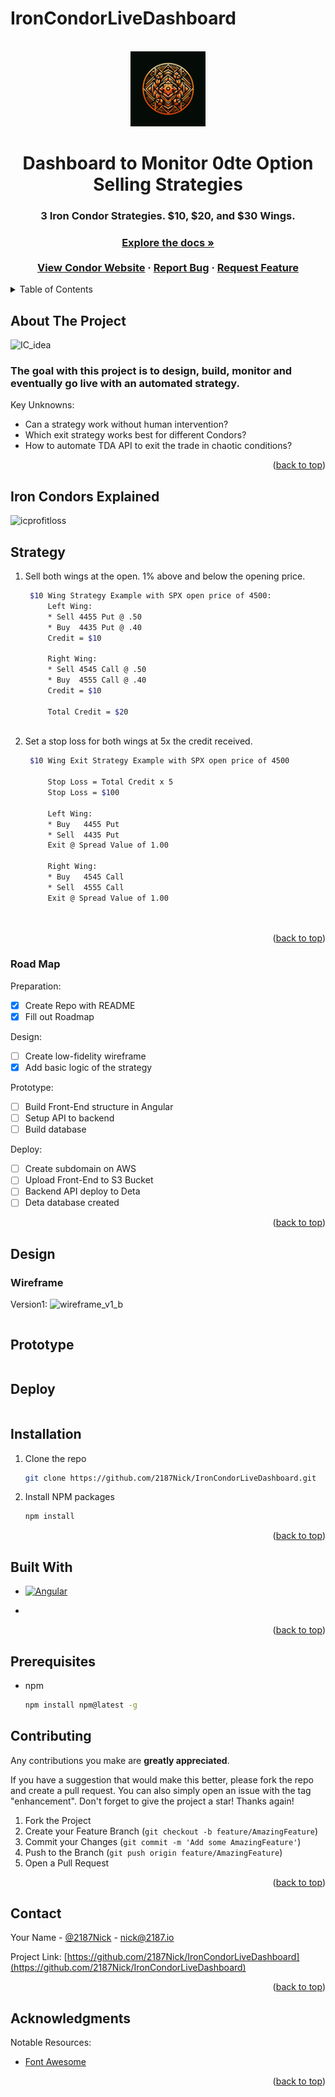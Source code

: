 # IronCondorLiveDashboard

<a name="readme-top"></a>

<!-- PROJECT LOGO -->
<br />
<div align="center">
  <a href="https://github.com/2187Nick/IronCondorLiveDashboard">
    <img src="images/2187logo.png" alt="Logo" width="120" height="120">
  </a>

  <h1 align="center">Dashboard to Monitor 0dte Option Selling Strategies</h1>

  <p align="center">
    <h3>3 Iron Condor Strategies. $10, $20, and $30 Wings.<h3>
    <a href="https://github.com/2187Nick/IronCondorLiveDashboard"><strong>Explore the docs »</strong></a>
    <br />
    <br />
    <a href="https://condor.2187.io">View Condor Website</a>
    ·
    <a href="https://github.com/2187Nick/IronCondorLiveDashboard">Report Bug</a>
    ·
    <a href="https://github.com/2187Nick/IronCondorLiveDashboard">Request Feature</a>
  </p>
</div>

<!-- TABLE OF CONTENTS -->
<details>
  <summary>Table of Contents</summary>
  <ol>
    <li>
      <a href="#about-the-project">About The Project</a>
       <ul>
        <li><a href="#iron-condors-explained">Iron Condors Explained</a></li>
      </ul>
       <ul>
        <li><a href="#strategy">Strategy</a></li>
      </ul>
    </li>
    <li>
      <a href="#road-map">Roadmap</a>
      <ul>
        <li><a href="#design">Design</a></li>
        <li><a href="#prototype">Prototype</a></li>
        <li><a href="#deploy">Deploy</a></li>
      </ul>
    </li>
    <li><a href="#built-with">Built With</a></li>
    <li><a href="#prerequisites">Prerequesites</a></li>
    <li><a href="#contributing">Contributing</a></li>
    <li><a href="#contact">Contact</a></li>
    <li><a href="#acknowledgments">Acknowledgments</a></li>
  </ol>
</details>



<!-- ABOUT THE PROJECT -->
## About The Project

![IC_idea](https://github.com/2187Nick/IronCondorLiveDashboard/assets/75052782/4f2a385a-23a2-4bfe-af6d-f98730fee755)


### The goal with this project is to design, build, monitor and eventually go live with an automated strategy.

Key Unknowns:
* Can a strategy work without human intervention?
* Which exit strategy works best for different Condors?
* How to automate TDA API to exit the trade in chaotic conditions?


<p align="right">(<a href="#readme-top">back to top</a>)</p>

<!-- USAGE EXAMPLES -->
## Iron Condors Explained
![icprofitloss](https://github.com/2187Nick/IronCondorLiveDashboard/assets/75052782/0683370a-b746-4684-bf76-d0bf55204948)



<!-- USAGE EXAMPLES -->
## Strategy

1. Sell both wings at the open. 1% above and below the opening price.
     ```sh
      $10 Wing Strategy Example with SPX open price of 4500:
          Left Wing:
          * Sell 4455 Put @ .50
          * Buy  4435 Put @ .40
          Credit = $10
  
          Right Wing:
          * Sell 4545 Call @ .50
          * Buy  4555 Call @ .40
          Credit = $10
  
          Total Credit = $20
      
     ```
3. Set a stop loss for both wings at 5x the credit received.
     ```sh
      $10 Wing Exit Strategy Example with SPX open price of 4500
  
          Stop Loss = Total Credit x 5
          Stop Loss = $100
     
          Left Wing:
          * Buy   4455 Put
          * Sell  4435 Put
          Exit @ Spread Value of 1.00
  
          Right Wing:
          * Buy   4545 Call
          * Sell  4555 Call
          Exit @ Spread Value of 1.00
  
          
    ```

<p align="right">(<a href="#readme-top">back to top</a>)</p>



<!-- ROADMAP -->
### Road Map

Preparation:
  - [X] Create Repo with README
  - [X] Fill out Roadmap

Design:
  - [ ] Create low-fidelity wireframe
  - [X] Add basic logic of the strategy

Prototype:
  - [ ] Build Front-End structure in Angular
  - [ ] Setup API to backend
  - [ ] Build database

Deploy:
  - [ ] Create subdomain on AWS
  - [ ] Upload Front-End to S3 Bucket
  - [ ] Backend API deploy to Deta
  - [ ] Deta database created

<p align="right">(<a href="#readme-top">back to top</a>)</p>

## Design

### Wireframe
Version1:
![wireframe_v1_b](https://github.com/2187Nick/IronCondorLiveDashboard/assets/75052782/3ea14885-761f-47ca-abf1-d43398435404)

  ```bash


  ```

## Prototype
  ```bash

  
  ```


## Deploy
  ```bash

  
  ```

## Installation

1. Clone the repo
   ```sh
   git clone https://github.com/2187Nick/IronCondorLiveDashboard.git
   ```
3. Install NPM packages
   ```sh
   npm install
   ```


<p align="right">(<a href="#readme-top">back to top</a>)</p>

## Built With

* [![Angular][Angular.io]][Angular-url]

* 
<p align="right">(<a href="#readme-top">back to top</a>)</p>

## Prerequisites

* npm
  ```sh
  npm install npm@latest -g
  ```



<!-- CONTRIBUTING -->
## Contributing

Any contributions you make are **greatly appreciated**.

If you have a suggestion that would make this better, please fork the repo and create a pull request. You can also simply open an issue with the tag "enhancement".
Don't forget to give the project a star! Thanks again!

1. Fork the Project
2. Create your Feature Branch (`git checkout -b feature/AmazingFeature`)
3. Commit your Changes (`git commit -m 'Add some AmazingFeature'`)
4. Push to the Branch (`git push origin feature/AmazingFeature`)
5. Open a Pull Request

<p align="right">(<a href="#readme-top">back to top</a>)</p>


<!-- CONTACT -->
## Contact

Your Name - [@2187Nick](https://twitter.com/2187Nick) - nick@2187.io

Project Link: [https://github.com/2187Nick/IronCondorLiveDashboard](https://github.com/2187Nick/IronCondorLiveDashboard)

<p align="right">(<a href="#readme-top">back to top</a>)</p>



<!-- ACKNOWLEDGMENTS -->
## Acknowledgments

Notable Resources:

* [Font Awesome](https://fontawesome.com)


<p align="right">(<a href="#readme-top">back to top</a>)</p>

<!-- MARKDOWN LINKS & IMAGES -->
<!-- https://www.markdownguide.org/basic-syntax/#reference-style-links -->
[contributors-shield]: https://img.shields.io/github/contributors/othneildrew/Best-README-Template.svg?style=for-the-badge
[contributors-url]: https://github.com/2187Nick/IronCondorLiveDashboard/graphs/contributors
[forks-shield]: https://img.shields.io/github/forks/othneildrew/Best-README-Template.svg?style=for-the-badge
[forks-url]: https://github.com/2187Nick/IronCondorLiveDashboard/network/members
[stars-shield]: https://img.shields.io/github/stars/othneildrew/Best-README-Template.svg?style=for-the-badge
[stars-url]: https://github.com/2187Nick/IronCondorLiveDashboard/stargazers
[Angular.io]: https://img.shields.io/badge/Angular-DD0031?style=for-the-badge&logo=angular&logoColor=white
[Angular-url]: https://angular.io/
